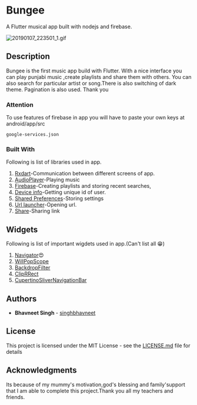 # Bungee

A Flutter musical app built with nodejs and firebase.


![20190107_223501_1.gif](https://www.dropbox.com/s/9caxb244o4n255b/20190107_223501_1.gif?dl=0&raw=1)

## Description

Bungee is the first music app build with Flutter. With a nice interface you can play punjabi music ,create playlists and share them with others. You can also search for particular artist or song.There is also switching of dark theme. Pagination is also used. Thank you


### Attention

To use features of firebase in app you will have to paste your own keys at android/app/src 

```
google-services.json
```

### Built With

Following is list of  libraries used in app.
1) [Rxdart](https://pub.dartlang.org/packages/rxdart)-Communication between different screens of app.
2) [AudioPlayer](https://pub.dartlang.org/packages/audioplayer)-Playing music
3) [Firebase](https://pub.dartlang.org/packages/firebase_database)-Creating playlists and storing recent searches,
4) [Device info](https://pub.dartlang.org/packages/device_info)-Getting unique id of user.
5) [Shared Preferences](https://pub.dartlang.org/packages/shared_preferences)-Storing settings
6) [Url launcher](https://pub.dartlang.org/packages/url_launcher)-Opening url.
7) [Share](https://pub.dartlang.org/packages/share)-Sharing link

## Widgets

Following is list of important wigdets used in app.(Can't list all 😁)
1) [Navigator](https://docs.flutter.io/flutter/widgets/Navigator-class.html)😍
2) [WillPopScope](https://docs.flutter.io/flutter/widgets/WillPopScope-class.html)
3) [BackdropFilter](https://docs.flutter.io/flutter/widgets/BackdropFilter-class.html)
4) [ClipRRect](https://docs.flutter.io/flutter/widgets/ClipRRect-class.html)
5) [CupertinoSliverNavigationBar](https://docs.flutter.io/flutter/cupertino/CupertinoSliverNavigationBar-class.html) 

## Authors

* **Bhavneet Singh**  - [singhbhavneet](https://github.com/singhbhavneet)

## License

This project is licensed under the MIT License - see the [LICENSE.md](LICENSE.md) file for details

## Acknowledgments

Its because of my mummy's motivation,god's blessing and family'support that I am able to complete this project.Thank you all my teachers and friends. 
